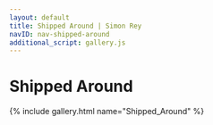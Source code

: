 ```yaml
---
layout: default
title: Shipped Around | Simon Rey
navID: nav-shipped-around
additional_script: gallery.js
---
```


# Shipped Around


{% include gallery.html name="Shipped_Around" %}